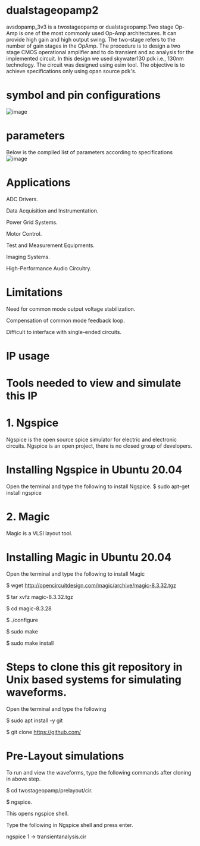 # dualstageopamp2
avsdopamp_3v3 is a twostageopamp or dualstageopamp.Two stage Op-Amp is one of the most commonly used Op-Amp architectures. It can provide high gain and high output swing. The two-stage refers to the number of gain stages in the OpAmp.
The procedure is to design a two stage CMOS operational amplifier and to do transient and ac analysis for the implemented circuit. In this design we used skywater130 pdk i.e., 130nm technology. The circuit was designed using esim tool.
The objective is to achieve specifications only using opan source pdk's. 
# symbol and pin configurations
![image](https://user-images.githubusercontent.com/88903159/129486979-8523d3f6-e871-4c11-bcaa-460efd463f3c.png)
# parameters
Below is the compiled list of parameters according to specifications
![image](https://user-images.githubusercontent.com/88903159/129600882-065f2f88-7b2e-45f1-8b6c-cfeb67ea28d5.png)
# Applications
ADC Drivers.

Data Acquisition and Instrumentation.

Power Grid Systems.

Motor Control.

Test and Measurement Equipments.

Imaging Systems.

High-Performance Audio Circuitry.
# Limitations
Need for common mode output voltage stabilization.

Compensation of common mode feedback loop.

Difficult to interface with single-ended circuits.
# IP usage
# Tools needed to view and simulate this IP
# 1. Ngspice
Ngspice is the open source spice simulator for electric and electronic circuits. Ngspice is an open project, there is no closed group of developers.

# Installing Ngspice in Ubuntu 20.04
Open the terminal and type the following to install Ngspice.
$  sudo apt-get install ngspice
# 2. Magic
Magic is a VLSI layout tool.

# Installing Magic in Ubuntu 20.04
Open the terminal and type the following to install Magic

$  wget http://opencircuitdesign.com/magic/archive/magic-8.3.32.tgz

$  tar xvfz magic-8.3.32.tgz

$  cd magic-8.3.28

$  ./configure

$  sudo make

$  sudo make install

# Steps to clone this git repository in Unix based systems for simulating waveforms.
Open the terminal and type the following

$  sudo apt install -y git

$  git clone https://github.com/

# Pre-Layout simulations
To run and view the waveforms, type the following commands after cloning in above step.

$  cd twostageopamp/prelayout/cir.

$  ngspice.

This opens ngspice shell.

Type the following in Ngspice shell and press enter.

ngspice 1 -> transientanalysis.cir





